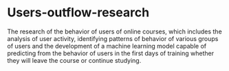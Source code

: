 # Users-outflow-research
The research of the behavior of users of online courses, which includes the analysis of user activity, identifying patterns of behavior of various groups of users and the development of a machine learning model capable of predicting from the behavior of users in the first days of training whether they will leave the course or continue studying.
